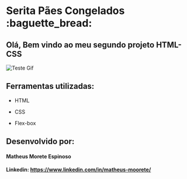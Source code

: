 <h1> Serita Pães Congelados :baguette_bread: </h1>

## Olá, Bem vindo ao meu segundo projeto HTML-CSS

![Teste Gif](https://github.com/MatheusMoorete/HTML-CSS/blob/main/assets/Gif-Serita.gif)

## Ferramentas utilizadas:

* HTML

* CSS

* Flex-box

## Desenvolvido por:

#### Matheus Morete Espinoso

#### Linkedin: https://www.linkedin.com/in/matheus-moorete/
